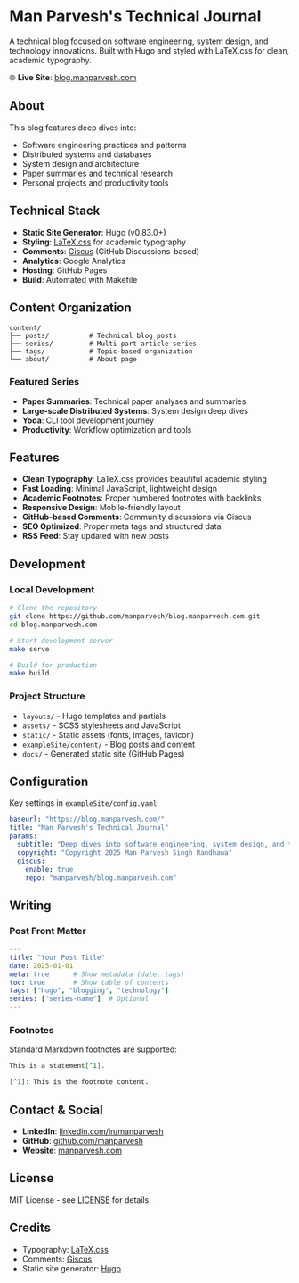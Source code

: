 # Man Parvesh's Technical Journal

A technical blog focused on software engineering, system design, and technology innovations. Built with Hugo and styled with LaTeX.css for clean, academic typography.

🌐 **Live Site**: [blog.manparvesh.com](https://blog.manparvesh.com/)

## About

This blog features deep dives into:
- Software engineering practices and patterns
- Distributed systems and databases
- System design and architecture
- Paper summaries and technical research
- Personal projects and productivity tools

## Technical Stack

- **Static Site Generator**: Hugo (v0.83.0+)
- **Styling**: [LaTeX.css](https://latex.vercel.app/) for academic typography
- **Comments**: [Giscus](https://giscus.app/) (GitHub Discussions-based)
- **Analytics**: Google Analytics
- **Hosting**: GitHub Pages
- **Build**: Automated with Makefile

## Content Organization

```
content/
├── posts/          # Technical blog posts
├── series/         # Multi-part article series
├── tags/           # Topic-based organization
└── about/          # About page
```

### Featured Series

- **Paper Summaries**: Technical paper analyses and summaries
- **Large-scale Distributed Systems**: System design deep dives
- **Yoda**: CLI tool development journey
- **Productivity**: Workflow optimization and tools

## Features

- **Clean Typography**: LaTeX.css provides beautiful academic styling
- **Fast Loading**: Minimal JavaScript, lightweight design
- **Academic Footnotes**: Proper numbered footnotes with backlinks
- **Responsive Design**: Mobile-friendly layout
- **GitHub-based Comments**: Community discussions via Giscus
- **SEO Optimized**: Proper meta tags and structured data
- **RSS Feed**: Stay updated with new posts

## Development

### Local Development

```bash
# Clone the repository
git clone https://github.com/manparvesh/blog.manparvesh.com.git
cd blog.manparvesh.com

# Start development server
make serve

# Build for production
make build
```

### Project Structure

- `layouts/` - Hugo templates and partials
- `assets/` - SCSS stylesheets and JavaScript
- `static/` - Static assets (fonts, images, favicon)
- `exampleSite/content/` - Blog posts and content
- `docs/` - Generated static site (GitHub Pages)

## Configuration

Key settings in `exampleSite/config.yaml`:

```yaml
baseurl: "https://blog.manparvesh.com/"
title: "Man Parvesh's Technical Journal"
params:
  subtitle: "Deep dives into software engineering, system design, and technology innovations"
  copyright: "Copyright 2025 Man Parvesh Singh Randhawa"
  giscus:
    enable: true
    repo: "manparvesh/blog.manparvesh.com"
```

## Writing

### Post Front Matter

```yaml
---
title: "Your Post Title"
date: 2025-01-01
meta: true      # Show metadata (date, tags)
toc: true       # Show table of contents
tags: ["hugo", "blogging", "technology"]
series: ["series-name"]  # Optional
---
```

### Footnotes

Standard Markdown footnotes are supported:

```markdown
This is a statement[^1].

[^1]: This is the footnote content.
```

## Contact & Social

- **LinkedIn**: [linkedin.com/in/manparvesh](https://linkedin.com/in/manparvesh)
- **GitHub**: [github.com/manparvesh](https://github.com/manparvesh)
- **Website**: [manparvesh.com](https://manparvesh.com)

## License

MIT License - see [LICENSE](LICENSE) for details.

## Credits

- Typography: [LaTeX.css](https://latex.vercel.app/)
- Comments: [Giscus](https://giscus.app/)
- Static site generator: [Hugo](https://gohugo.io/)